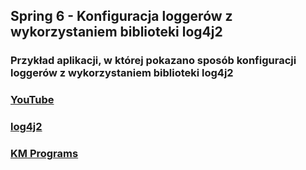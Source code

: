 ## Spring 6 - Konfiguracja loggerów z wykorzystaniem biblioteki log4j2

### Przykład aplikacji, w której pokazano sposób konfiguracji loggerów z wykorzystaniem biblioteki log4j2

### [YouTube](https://www.youtube.com/watch?v=m0-ywBh9jiE&list=PLCXqHvi_kahzUsEZ4O6wNaFLTpRc8YBRj&index=6)
### [log4j2](https://logging.apache.org/log4j/2.x/index.html)
### [KM Programs](https://km-programs.pl/)
